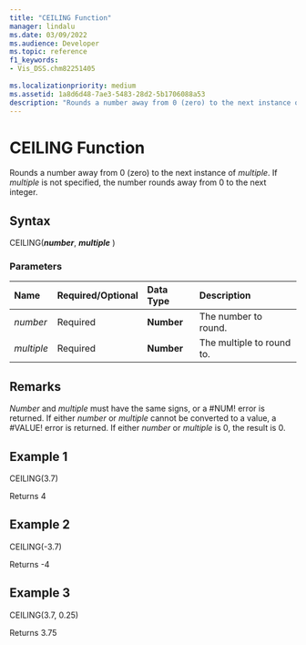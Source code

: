 ```yaml
---
title: "CEILING Function" 
manager: lindalu
ms.date: 03/09/2022
ms.audience: Developer
ms.topic: reference
f1_keywords:
- Vis_DSS.chm82251405
 
ms.localizationpriority: medium
ms.assetid: 1a8d6d48-7ae3-5483-28d2-5b1706088a53
description: "Rounds a number away from 0 (zero) to the next instance of multiple. If multiple is not specified, the number rounds away from 0 to the next integer."
---
```


# CEILING Function

Rounds a number away from 0 (zero) to the next instance of _multiple_. If _multiple_ is not specified, the number rounds away from 0 to the next integer.
  
## Syntax

CEILING(***number***, ***multiple*** )
  
### Parameters

|**Name**|**Required/Optional**|**Data Type**|**Description**|
|:-----|:-----|:-----|:-----|
| _number_ <br/> |Required  <br/> |**Number** <br/> |The number to round. |
| _multiple_ <br/> |Required  <br/> |**Number** <br/> |The multiple to round to. |

## Remarks

 _Number_ and _multiple_ must have the same signs, or a #NUM! error is returned. If either _number_ or _multiple_ cannot be converted to a value, a #VALUE! error is returned. If either _number_ or _multiple_ is 0, the result is 0.
  
## Example 1

CEILING(3.7)
  
Returns 4
  
## Example 2

CEILING(-3.7)
  
Returns -4
  
## Example 3

CEILING(3.7, 0.25)
  
Returns 3.75
  
